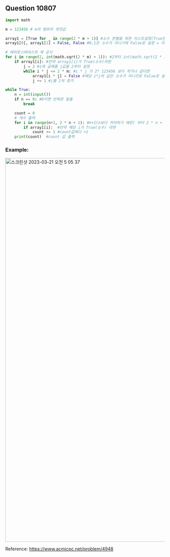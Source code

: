 ## Question 10807


```python 3
import math

m = 123456 # m의 범위의 최댓값

array1 = [True for _ in range(2 * m + 1)] #소수 판별을 위한 리스트설정(True면 소수)
array1[0], array1[1] = False, False #0,1은 소수가 아니기에 False로 설정 = 리스트로 표기

# 에라토스테네스의 체 공식
for i in range(2, int(math.sqrt(2 * m) + 1)): #2부터 int(math.sqrt(2 * 123456) 까지 돈다.
    if array1[i]: #만약 array1[i]가 True(소수)라면
        j = 2 #i에 곱해줄 j값을 2부터 설정
        while i * j <= 2 * m: #i * j 가 2* 123456 보다 작거나 같다면
            array1[i * j] = False #해당 i*j의 값은 소수가 아니므로 False로 설정
            j += 1 #j를 1씩 증가

while True:
    n = int(input())
    if n == 0: #0이면 반복문 탈출
        break

    count = 0
    # 개수 출력
    for i in range(n+1, 2 * n + 1): #n+1(n보다 커야하기 때문) 부터 2 * n + 1 까지 설정
        if array1[i]:  #만약 해당 i가 True(소수) 라면
            count += 1 #count값에다 +1
    print(count)  #count 값 출력
```


### Example:
<img width="1208" alt="스크린샷 2023-03-21 오전 5 05 37" src="https://user-images.githubusercontent.com/107760647/226453450-c5c4c3ef-2fb4-4121-a2fe-ff5bc4ca3230.png">


Reference:
https://www.acmicpc.net/problem/4948
